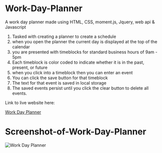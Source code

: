 # Work-Day-Planner
A work day planner made using HTML, CSS, moment.js, Jquery, web api & Javascript

1. Tasked with creating a planner to create a schedule
2. when you open the planner the current day is displayed at the top of the calendar
3. you are presented with timeblocks for standard business hours of 9am - 5pm
4. Each timeblock is color coded to indicate whether it is in the past, present, or future
5. when you click into a timeblock then you can enter an event
6. You can click the save button for that timeblock
7. The text for that event is saved in local storage
8. The saved events persist until you click the clear button to delete all events.

Link to live website here: 

[Work Day Planner](https://nkc27.github.io/Work-Day-Planner/)

# Screenshot-of-Work-Day-Planner

![Work Day Planner](CaptureWorkDayScheduler.jpg)
